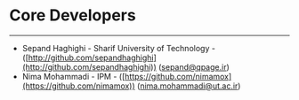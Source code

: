 # Core Developers #

----------
- Sepand Haghighi - Sharif University of Technology - ([http://github.com/sepandhaghighi](http://github.com/sepandhaghighi)) ([sepand@qpage.ir](mailto:sepand@qpage.ir))
- Nima Mohammadi - IPM - ([https://github.com/nimamox](https://github.com/nimamox)) ([nima.mohammadi@ut.ac.ir](mailto:nima.mohammadi@ut.ac.ir))